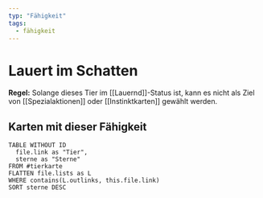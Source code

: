 ```yaml
---
typ: "Fähigkeit"
tags:
  - fähigkeit
---
```


# Lauert im Schatten

**Regel:** Solange dieses Tier im [[Lauernd]]-Status ist, kann es nicht als Ziel von
[[Spezialaktionen]] oder [[Instinktkarten]] gewählt werden.

## Karten mit dieser Fähigkeit

```dataview 
TABLE WITHOUT ID   
  file.link as "Tier", 
  sterne as "Sterne"
FROM #tierkarte
FLATTEN file.lists as L
WHERE contains(L.outlinks, this.file.link)
SORT sterne DESC
```



